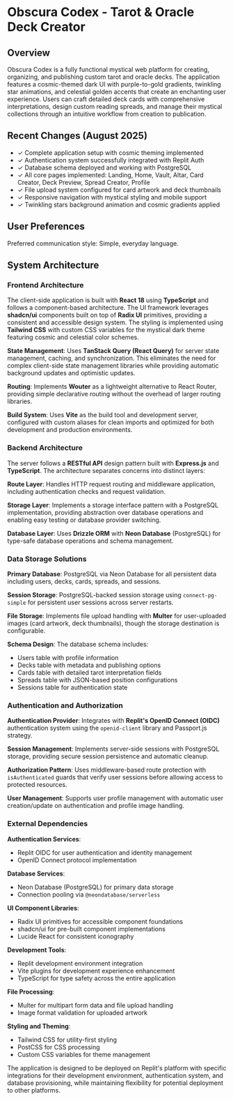 # Obscura Codex - Tarot & Oracle Deck Creator

## Overview

Obscura Codex is a fully functional mystical web platform for creating, organizing, and publishing custom tarot and oracle decks. The application features a cosmic-themed dark UI with purple-to-gold gradients, twinkling star animations, and celestial golden accents that create an enchanting user experience. Users can craft detailed deck cards with comprehensive interpretations, design custom reading spreads, and manage their mystical collections through an intuitive workflow from creation to publication.

## Recent Changes (August 2025)
- ✓ Complete application setup with cosmic theming implemented
- ✓ Authentication system successfully integrated with Replit Auth
- ✓ Database schema deployed and working with PostgreSQL
- ✓ All core pages implemented: Landing, Home, Vault, Altar, Card Creator, Deck Preview, Spread Creator, Profile
- ✓ File upload system configured for card artwork and deck thumbnails
- ✓ Responsive navigation with mystical styling and mobile support
- ✓ Twinkling stars background animation and cosmic gradients applied

## User Preferences

Preferred communication style: Simple, everyday language.

## System Architecture

### Frontend Architecture
The client-side application is built with **React 18** using **TypeScript** and follows a component-based architecture. The UI framework leverages **shadcn/ui** components built on top of **Radix UI** primitives, providing a consistent and accessible design system. The styling is implemented using **Tailwind CSS** with custom CSS variables for the mystical dark theme featuring cosmic and celestial color schemes.

**State Management**: Uses **TanStack Query (React Query)** for server state management, caching, and synchronization. This eliminates the need for complex client-side state management libraries while providing automatic background updates and optimistic updates.

**Routing**: Implements **Wouter** as a lightweight alternative to React Router, providing simple declarative routing without the overhead of larger routing libraries.

**Build System**: Uses **Vite** as the build tool and development server, configured with custom aliases for clean imports and optimized for both development and production environments.

### Backend Architecture
The server follows a **RESTful API** design pattern built with **Express.js** and **TypeScript**. The architecture separates concerns into distinct layers:

**Route Layer**: Handles HTTP request routing and middleware application, including authentication checks and request validation.

**Storage Layer**: Implements a storage interface pattern with a PostgreSQL implementation, providing abstraction over database operations and enabling easy testing or database provider switching.

**Database Layer**: Uses **Drizzle ORM** with **Neon Database** (PostgreSQL) for type-safe database operations and schema management.

### Data Storage Solutions
**Primary Database**: PostgreSQL via Neon Database for all persistent data including users, decks, cards, spreads, and sessions.

**Session Storage**: PostgreSQL-backed session storage using `connect-pg-simple` for persistent user sessions across server restarts.

**File Storage**: Implements file upload handling with **Multer** for user-uploaded images (card artwork, deck thumbnails), though the storage destination is configurable.

**Schema Design**: The database schema includes:
- Users table with profile information
- Decks table with metadata and publishing options
- Cards table with detailed tarot interpretation fields
- Spreads table with JSON-based position configurations
- Sessions table for authentication state

### Authentication and Authorization
**Authentication Provider**: Integrates with **Replit's OpenID Connect (OIDC)** authentication system using the `openid-client` library and Passport.js strategy.

**Session Management**: Implements server-side sessions with PostgreSQL storage, providing secure session persistence and automatic cleanup.

**Authorization Pattern**: Uses middleware-based route protection with `isAuthenticated` guards that verify user sessions before allowing access to protected resources.

**User Management**: Supports user profile management with automatic user creation/update on authentication and profile image handling.

### External Dependencies

**Authentication Services**:
- Replit OIDC for user authentication and identity management
- OpenID Connect protocol implementation

**Database Services**:
- Neon Database (PostgreSQL) for primary data storage
- Connection pooling via `@neondatabase/serverless`

**UI Component Libraries**:
- Radix UI primitives for accessible component foundations
- shadcn/ui for pre-built component implementations
- Lucide React for consistent iconography

**Development Tools**:
- Replit development environment integration
- Vite plugins for development experience enhancement
- TypeScript for type safety across the entire application

**File Processing**:
- Multer for multipart form data and file upload handling
- Image format validation for uploaded artwork

**Styling and Theming**:
- Tailwind CSS for utility-first styling
- PostCSS for CSS processing
- Custom CSS variables for theme management

The application is designed to be deployed on Replit's platform with specific integrations for their development environment, authentication system, and database provisioning, while maintaining flexibility for potential deployment to other platforms.